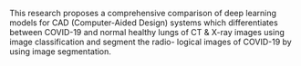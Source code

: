 This research proposes a comprehensive comparison of deep learning models for CAD (Computer-Aided Design) systems which differentiates between COVID-19 and normal healthy lungs of CT &amp; X-ray images using image classification and segment the radio- logical images of COVID-19 by using image segmentation.
